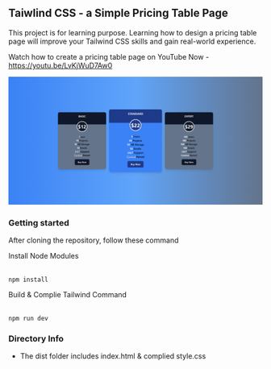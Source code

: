 ## Taiwlind CSS - a Simple Pricing Table Page 

This project is for learning purpose. Learning how to design a pricing table page will improve your Tailwind CSS skills and gain real-world experience. 

Watch how to create a  pricing table page on YouTube Now - https://youtu.be/LvKjWuD7Aw0

![alt tag](https://raw.githubusercontent.com/phithounsavanh/Tailwind-CSS-Simple-Pricing-Table/master/images/pricing_table_design.png) 


### Getting started

After cloning the repository, follow these command 

Install Node Modules

```npm

npm install

```

Build & Complie Tailwind Command

```npm

npm run dev

```

### Directory Info

- The dist folder includes index.html & complied style.css
